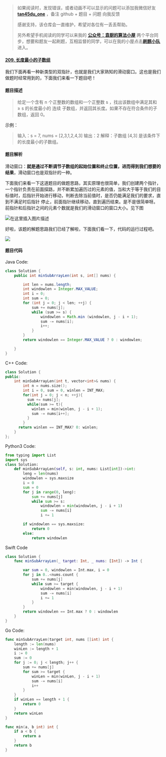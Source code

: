 > 如果阅读时，发现错误，或者动画不可以显示的问题可以添加我微信好友 **[tan45du_one](https://raw.githubusercontent.com/tan45du/tan45du.github.io/master/个人微信.15egrcgqd94w.jpg)** ，备注 github + 题目 + 问题 向我反馈
>
> 感谢支持，该仓库会一直维护，希望对各位有一丢丢帮助。
>
> 另外希望手机阅读的同学可以来我的 <u>[**公众号：袁厨的算法小屋**](https://raw.githubusercontent.com/tan45du/test/master/微信图片_20210320152235.2pthdebvh1c0.png)</u> 两个平台同步，想要和题友一起刷题，互相监督的同学，可以在我的小屋点击<u>[**刷题小队**](https://raw.githubusercontent.com/tan45du/test/master/微信图片_20210320152235.2pthdebvh1c0.png)</u>进入。

#### [209. 长度最小的子数组](https://leetcode-cn.com/problems/minimum-size-subarray-sum/)

我们下面再看一种新类型的双指针，也就是我们大家熟知的滑动窗口。这也是我们做题时经常用到的，下面我们来看一下题目吧！

#### 题目描述

> 给定一个含有 n 个正整数的数组和一个正整数 s ，找出该数组中满足其和 ≥ s 的长度最小的 连续 子数组，并返回其长度。如果不存在符合条件的子数组，返回 0。

示例：

> 输入：s = 7, nums = [2,3,1,2,4,3]
> 输出：2
> 解释：子数组 [4,3] 是该条件下的长度最小的子数组。

#### 题目解析

滑动窗口：**就是通过不断调节子数组的起始位置和终止位置，进而得到我们想要的结果**，滑动窗口也是双指针的一种。

下面我们来看一下这道题目的做题思路，其实原理也很简单，我们创建两个指针，一个指针负责在前面探路，并不断累加遍历过的元素的值，当和大于等于我们的目标值时，后指针开始进行移动，判断去除当前值时，是否仍能满足我们的要求，直到不满足时后指针 停止，前面指针继续移动，直到遍历结束。是不是很简单呀。前指针和后指针之间的元素个数就是我们的滑动窗口的窗口大小。见下图

![在这里插入图片描述](https://img-blog.csdnimg.cn/20210321131617533.png)

好啦，该题的解题思路我们已经了解啦，下面我们看一下，代码的运行过程吧。

![](https://img-blog.csdnimg.cn/2021032111513777.gif)

#### 题目代码

Java Code:

```java
class Solution {
    public int minSubArrayLen(int s, int[] nums) {

        int len = nums.length;
        int windowlen = Integer.MAX_VALUE;
        int i = 0;
        int sum = 0;
        for (int j = 0; j < len; ++j) {
            sum += nums[j];
            while (sum >= s) {
                windowlen = Math.min (windowlen, j - i + 1);
                sum -= nums[i];
                i++;
            }
        }
        return windowlen == Integer.MAX_VALUE ? 0 : windowlen;

    }
}
```

C++ Code:

```cpp
class Solution {
public:
    int minSubArrayLen(int t, vector<int>& nums) {
		int n = nums.size();
      	int i = 0, sum = 0, winlen = INT_MAX;
      	for(int j = 0; j < n; ++j){
          sum += nums[j];
          while(sum >= t){
            winlen = min(winlen, j - i + 1);
            sum -= nums[i++];
          }
        }
      return winlen == INT_MAX? 0: winlen;
    }
};
```

Python3 Code:

```python
from typing import List
import sys
class Solution:
    def minSubArrayLen(self, s: int, nums: List[int])->int:
        leng = len(nums)
        windowlen = sys.maxsize
        i = 0
        sum = 0
        for j in range(0, leng):
            sum += nums[j]
            while sum >= s:
                windowlen = min(windowlen, j - i + 1)
                sum -= nums[i]
                i += 1

        if windowlen == sys.maxsize:
            return 0
        else:
            return windowlen
```

Swift Code

```swift
class Solution {
    func minSubArrayLen(_ target: Int, _ nums: [Int]) -> Int {

        var sum = 0, windowlen = Int.max, i = 0
        for j in 0..<nums.count {
            sum += nums[j]
            while sum >= target {
                windowlen = min(windowlen, j - i + 1)
                sum -= nums[i]
                i += 1
            }
        }
        return windowlen == Int.max ? 0 : windowlen
    }
}
```


Go Code:

```go
func minSubArrayLen(target int, nums []int) int {
    length := len(nums)
    winLen := length + 1
    i := 0
    sum := 0
    for j := 0; j < length; j++ {
        sum += nums[j]
        for sum >= target {
            winLen = min(winLen, j - i + 1)
            sum -= nums[i]
            i++
        }
    }
    if winLen == length + 1 {
        return 0
    }
    return winLen
}

func min(a, b int) int {
    if a < b {
        return a
    }
    return b
}
```

